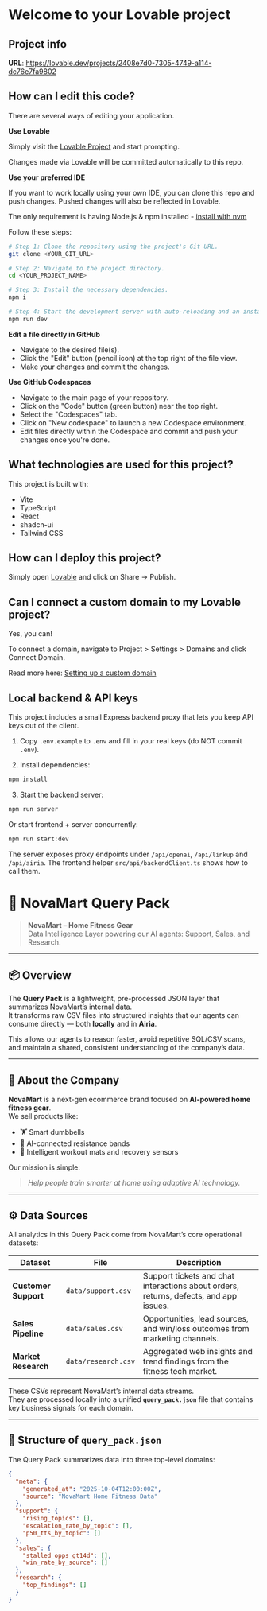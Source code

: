 # Welcome to your Lovable project

## Project info

**URL**: https://lovable.dev/projects/2408e7d0-7305-4749-a114-dc76e7fa9802

## How can I edit this code?

There are several ways of editing your application.

**Use Lovable**

Simply visit the [Lovable Project](https://lovable.dev/projects/2408e7d0-7305-4749-a114-dc76e7fa9802) and start prompting.

Changes made via Lovable will be committed automatically to this repo.

**Use your preferred IDE**

If you want to work locally using your own IDE, you can clone this repo and push changes. Pushed changes will also be reflected in Lovable.

The only requirement is having Node.js & npm installed - [install with nvm](https://github.com/nvm-sh/nvm#installing-and-updating)

Follow these steps:

```sh
# Step 1: Clone the repository using the project's Git URL.
git clone <YOUR_GIT_URL>

# Step 2: Navigate to the project directory.
cd <YOUR_PROJECT_NAME>

# Step 3: Install the necessary dependencies.
npm i

# Step 4: Start the development server with auto-reloading and an instant preview.
npm run dev
```

**Edit a file directly in GitHub**

- Navigate to the desired file(s).
- Click the "Edit" button (pencil icon) at the top right of the file view.
- Make your changes and commit the changes.

**Use GitHub Codespaces**

- Navigate to the main page of your repository.
- Click on the "Code" button (green button) near the top right.
- Select the "Codespaces" tab.
- Click on "New codespace" to launch a new Codespace environment.
- Edit files directly within the Codespace and commit and push your changes once you're done.

## What technologies are used for this project?

This project is built with:

- Vite
- TypeScript
- React
- shadcn-ui
- Tailwind CSS

## How can I deploy this project?

Simply open [Lovable](https://lovable.dev/projects/2408e7d0-7305-4749-a114-dc76e7fa9802) and click on Share -> Publish.

## Can I connect a custom domain to my Lovable project?

Yes, you can!

To connect a domain, navigate to Project > Settings > Domains and click Connect Domain.

Read more here: [Setting up a custom domain](https://docs.lovable.dev/features/custom-domain#custom-domain)

## Local backend & API keys

This project includes a small Express backend proxy that lets you keep API keys out of the client.

1. Copy `.env.example` to `.env` and fill in your real keys (do NOT commit `.env`).

2. Install dependencies:

```powershell
npm install
```

3. Start the backend server:

```powershell
npm run server
```

Or start frontend + server concurrently:

```powershell
npm run start:dev
```

The server exposes proxy endpoints under `/api/openai`, `/api/linkup` and `/api/airia`. The frontend helper `src/api/backendClient.ts` shows how to call them.



# 🧠 NovaMart Query Pack

> **NovaMart – Home Fitness Gear**  
> Data Intelligence Layer powering our AI agents: Support, Sales, and Research.

---

## 📦 Overview

The **Query Pack** is a lightweight, pre-processed JSON layer that summarizes NovaMart’s internal data.  
It transforms raw CSV files into structured insights that our agents can consume directly — both **locally** and in **Airia**.

This allows our agents to reason faster, avoid repetitive SQL/CSV scans, and maintain a shared, consistent understanding of the company’s data.

---

## 🏢 About the Company

**NovaMart** is a next-gen ecommerce brand focused on **AI-powered home fitness gear**.  
We sell products like:
- 🏋️ Smart dumbbells  
- 🧘 AI-connected resistance bands  
- 💪 Intelligent workout mats and recovery sensors  

Our mission is simple:  
> *Help people train smarter at home using adaptive AI technology.*

---

## ⚙️ Data Sources

All analytics in this Query Pack come from NovaMart’s core operational datasets:

| Dataset | File | Description |
|----------|------|--------------|
| **Customer Support** | `data/support.csv` | Support tickets and chat interactions about orders, returns, defects, and app issues. |
| **Sales Pipeline** | `data/sales.csv` | Opportunities, lead sources, and win/loss outcomes from marketing channels. |
| **Market Research** | `data/research.csv` | Aggregated web insights and trend findings from the fitness tech market. |

These CSVs represent NovaMart’s internal data streams.  
They are processed locally into a unified **`query_pack.json`** file that contains key business signals for each domain.

---

## 🧩 Structure of `query_pack.json`

The Query Pack summarizes data into three top-level domains:

```json
{
  "meta": {
    "generated_at": "2025-10-04T12:00:00Z",
    "source": "NovaMart Home Fitness Data"
  },
  "support": {
    "rising_topics": [],
    "escalation_rate_by_topic": [],
    "p50_tts_by_topic": []
  },
  "sales": {
    "stalled_opps_gt14d": [],
    "win_rate_by_source": []
  },
  "research": {
    "top_findings": []
  }
}
